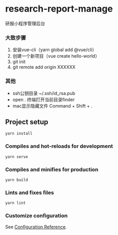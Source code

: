 # research-report-manage

研报小程序管理后台

### 大致步骤

1. 安装vue-cli（yarn global add @vue/cli）
2. 创建一个新项目（vue create hello-world）
3. git init
4. git remote add origin XXXXXX

### 其他

* ssh公钥目录 ~/.ssh/id_rsa.pub
* open . 终端打开当前目录finder
* mac显示隐藏文件 Command + Shift + .

## Project setup
```
yarn install
```

### Compiles and hot-reloads for development
```
yarn serve
```

### Compiles and minifies for production
```
yarn build
```

### Lints and fixes files
```
yarn lint
```

### Customize configuration
See [Configuration Reference](https://cli.vuejs.org/config/).
